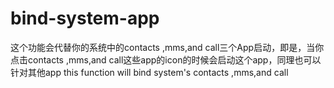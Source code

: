 bind-system-app
===============
这个功能会代替你的系统中的contacts ,mms,and call三个App启动，即是，当你点击contacts ,mms,and call这些app的icon的时候会启动这个app，同理也可以针对其他app
this function will bind system's contacts ,mms,and call
